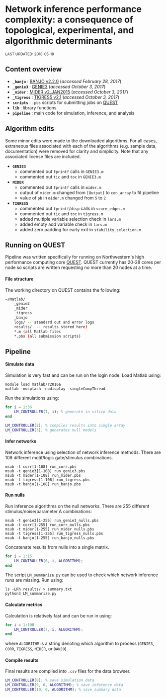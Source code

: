 # Network inference performance complexity: a consequence of topological, experimental, and algorithmic determinants

<sub>LAST UPDATED: 2018-05-18</sub>

## Content overview

- __`_banjo`__ : [BANJO v2.2.0](https://users.cs.duke.edu/~amink/software/banjo/) (_accessed February 28, 2017_)
- __`_genie3`__ : [GENIE3](http://www.montefiore.ulg.ac.be/~huynh-thu/software.html) (_accessed October 3, 2017_)
- __`_mider`__ : [MIDER v2_JAN2015](http://nautilus.iim.csic.es/~gingproc/mider.html) (_accessed October 3, 2017_)
- __`_tigress`__ : [TIGRESS v2.1](http://projets.cbio.mines-paristech.fr/~ahaury/svn/dream5/html/index.html) (_accessed October 3, 2017_)
- __`scripts`__ : `.pbs` scripts for submitting jobs on [QUEST](http://www.it.northwestern.edu/research/user-services/quest/index.html)
- __`lib`__ : library functions
- __`pipeline`__ : main code for simulation, inference, and analysis

## Algorithm edits

Some minor edits were made to the downloaded algorithms.
For all cases, extraneous files associated with each of the algorithms (e.g. sample data, documentation) were removed for clarity and simplicity.
Note that any associated license files are included.

- __`GENIE3`__
    + commented out `fprintf` calls in `GENIE3.m`
    + commented out `tic` and `toc` in `GENIE3.m`
- __`MIDER`__
    + commented out `fprintf` calls in `mider.m`
    + output of `mider.m` changed from `[Output]` to `con_array` to fit pipeline
    + value of `pb` in `mider.m` changed from `5` to `2`
- __`TIGRESS`__
    + commented out `fprintf`/`disp` calls in `score_edges.m`
    + commented out `tic` and `toc` in `tigress.m`
    + added multiple variable selection check in `lars.m`
    + added empty add variable check in `lars.m`
    + added zero padding for early exit in `stability_selection.m`

## Running on QUEST

Pipeline was written specifically for running on Northwestern's high performance computing core [QUEST](http://www.it.northwestern.edu/research/user-services/quest/index.html).
QUEST currently has 20-28 cores per node so scripts are written requesting no more than 20 nodes at a time.

#### File structure

The working directory on QUEST contains the following:

```bash
~/Matlab/
    _genie3
    _mider
    _tigress
    _banjo
    logs/ -- standard out and error logs
    results/  -- results stored here)
    *.m (all Matlab files
    *.pbs (all submission scripts)
```

## Pipeline

#### Simulate data

Simulation is very fast and can be run on the login node. Load Matlab using:

```Shell
module load matlab/r2016a
matlab -nosplash -nodisplay -singleCompThread
```

Run the simulations using:

```Matlab
for i = 1:36
    LM_CONTROLLER(1, i); % generate in silico data
end

LM_CONTROLLER(2); % compiles results into single array
LM_CONTROLLER(3); % generates null models
```

#### Infer networks

Network inference using selection of network inference methods. There are 108 different motif/logic gate/stimulus combinations.

```Shell
msub -t corr[1-108] run_corr.pbs
msub -t genie3[1-108] run_genie3.pbs
msub -t mider[1-108] run_mider.pbs
msub -t tigress[1-108] run_tigress.pbs
msub -t banjo[1-108] run_banjo.pbs
```

#### Run nulls

Run inference algorithms on the null networks. There are 255 different stimulus/noise/parameter A combinations:

```Shell
msub -t genie3[1-255] run_genie3_nulls.pbs
msub -t corr[1-255] run_corr_nulls.pbs
msub -t mider[1-255] run_mider_nulls.pbs
msub -t tigress[1-255] run_tigress_nulls.pbs
msub -t banjo[1-255] run_banjo_nulls.pbs
```

Concatenate results from nulls into a single matrix.

```Matlab
for i = 1:15
    LM_CONTROLLER(6, i, ALGORITHM);
end
```

The script `LM_summarize.py` can be used to check which network inference runs are missing. Run using:

```Shell
ls -LRh results/ > summary.txt
python3 LM_summarize.py
```

#### Calculate metrics

Calculation is relatively fast and can be run in using:

```Matlab
for i = 1:108
    LM_CONTROLLER(7, i, ALGORITHM);
end
```
where `ALGORITHM` is a string denoting which algorithm to process (`GENIE3`, `CORR`, `TIGRESS`, `MIDER`, or `BANJO`).

#### Compile results

Final results are compiled into `.csv` files for the data browser.

```Matlab
LM_CONTROLLER(8); % save simulation data
LM_CONTROLLER(9, 0, ALGORITHM); % save inference data
LM_CONTROLLER(10, 0, ALGORITHM); % save summary data
```
